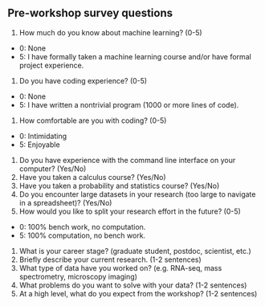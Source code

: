 ## Pre-workshop survey questions

1. How much do you know about machine learning? (0-5)
  - 0: None
  - 5: I have formally taken a machine learning course and/or have formal project experience.
1. Do you have coding experience? (0-5)
  - 0: None
  - 5: I have written a nontrivial program (1000 or more lines of code).
1. How comfortable are you with coding? (0-5)
  - 0: Intimidating
  - 5: Enjoyable
1. Do you have experience with the command line interface on your computer? (Yes/No)
1. Have you taken a calculus course? (Yes/No)
1. Have you taken a probability and statistics course? (Yes/No)
1. Do you encounter large datasets in your research (too large to navigate in a spreadsheet)? (Yes/No)
1. How would you like to split your research effort in the future? (0-5)
  - 0: 100% bench work, no computation.
  - 5: 100% computation, no bench work.
1. What is your career stage? (graduate student, postdoc, scientist, etc.)
1. Briefly describe your current research. (1-2 sentences)
1. What type of data have you worked on? (e.g. RNA-seq, mass spectrometry, microscopy imaging)
1. What problems do you want to solve with your data? (1-2 sentences)
1. At a high level, what do you expect from the workshop? (1-2 sentences)
